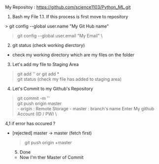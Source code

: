   
 My Repositoy : https://github.com/science1103/Python_ML.git
 
1. Bash my File 
  1.1. If this process is first move to repository
  
  <On Bash Terminal Setting> 
 > git config --global user.name "My Git Hub name" 

 > git config --global user.email "My Email" \ 

2. git status (check working dierctory) 
  - check my working directory which are my files on the folder  

3. Let's add my file to Staging Area 
  > git add '<File name>' or git add * \
  > git status (check my file has added to staging area)  
  
 4. Let's Commit to my Github's Repository 
  > git commit -m '<MEMO>' \
  > git push origin master \
    - origin : Remote Storage
    - master : branch's name 
  > Enter My github Account (ID / PW) \ 
  
  4,1 if error has occured ? 
- [rejected] master -> master (fetch first)
  > git push origin +master

  5. Done 
    - Now I'm ther Master of Commit 
